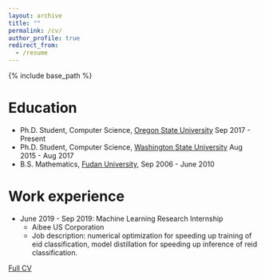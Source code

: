 ```yaml
---
layout: archive
title: ""
permalink: /cv/
author_profile: true
redirect_from:
  - /resume
---
```


{% include base_path %}

Education
======
* Ph.D. Student, Computer Science, [Oregon State University](https://oregonstate.edu/) Sep 2017 - Present
* Ph.D. Student, Computer Science, [Washington State University](https://wsu.edu/) Aug 2015 - Aug 2017
* B.S. Mathematics, [Fudan University](https://www.fudan.edu.cn/), Sep 2006 - June 2010


Work experience
======
* June 2019 - Sep 2019: Machine Learning Research Internship
  * Aibee US Corporation
  * Job description: numerical optimization for speeding up training of eid classification, model distillation for speeding up inference of reid classification.
  
[Full CV](http://junli-galios.github.io/files/Jun_Li_s_resume.pdf)
